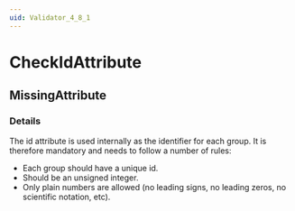 ```yaml
---
uid: Validator_4_8_1
---
```


# CheckIdAttribute

## MissingAttribute

<!-- Description, Properties, ... sections are auto-generated. -->
<!-- REPLACE ME AUTO-GENERATION -->

### Details

The id attribute is used internally as the identifier for each group.
It is therefore mandatory and needs to follow a number of rules:
- Each group should have a unique id.
- Should be an unsigned integer.
- Only plain numbers are allowed (no leading signs, no leading zeros, no scientific notation, etc).

<!-- Uncomment to add example code -->
<!--### Example code-->
